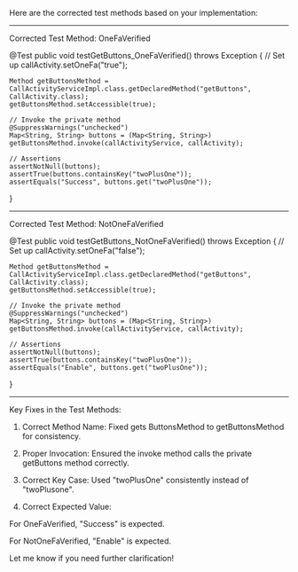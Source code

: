 Here are the corrected test methods based on your implementation:


---

Corrected Test Method: OneFaVerified

@Test
public void testGetButtons_OneFaVerified() throws Exception {
    // Set up
    callActivity.setOneFa("true");

    Method getButtonsMethod = CallActivityServiceImpl.class.getDeclaredMethod("getButtons", CallActivity.class);
    getButtonsMethod.setAccessible(true);

    // Invoke the private method
    @SuppressWarnings("unchecked")
    Map<String, String> buttons = (Map<String, String>) getButtonsMethod.invoke(callActivityService, callActivity);

    // Assertions
    assertNotNull(buttons);
    assertTrue(buttons.containsKey("twoPlusOne"));
    assertEquals("Success", buttons.get("twoPlusOne"));
}


---

Corrected Test Method: NotOneFaVerified

@Test
public void testGetButtons_NotOneFaVerified() throws Exception {
    // Set up
    callActivity.setOneFa("false");

    Method getButtonsMethod = CallActivityServiceImpl.class.getDeclaredMethod("getButtons", CallActivity.class);
    getButtonsMethod.setAccessible(true);

    // Invoke the private method
    @SuppressWarnings("unchecked")
    Map<String, String> buttons = (Map<String, String>) getButtonsMethod.invoke(callActivityService, callActivity);

    // Assertions
    assertNotNull(buttons);
    assertTrue(buttons.containsKey("twoPlusOne"));
    assertEquals("Enable", buttons.get("twoPlusOne"));
}


---

Key Fixes in the Test Methods:

1. Correct Method Name: Fixed gets ButtonsMethod to getButtonsMethod for consistency.


2. Proper Invocation: Ensured the invoke method calls the private getButtons method correctly.


3. Correct Key Case: Used "twoPlusOne" consistently instead of "twoPlusone".


4. Correct Expected Value:

For OneFaVerified, "Success" is expected.

For NotOneFaVerified, "Enable" is expected.




Let me know if you need further clarification!

